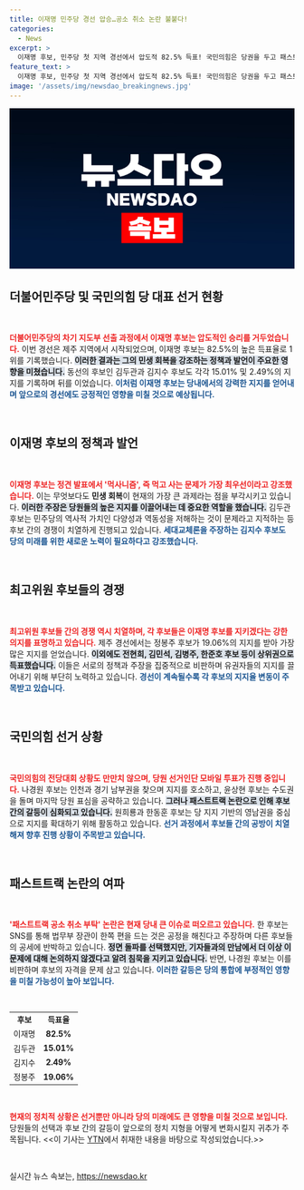 ```yaml
---
title: 이재명 민주당 경선 압승…공소 취소 논란 불붙다!
categories:
  - News
excerpt: >
  이재명 후보, 민주당 첫 지역 경선에서 압도적 82.5% 득표! 국민의힘은 당권을 두고 패스트트랙 논란 속 치열한 설전이 연일 이어지고 있다. 과연 향후 정치 지형은 어떻게 바뀔까? 클릭해 확인하세요!
feature_text: >
  이재명 후보, 민주당 첫 지역 경선에서 압도적 82.5% 득표! 국민의힘은 당권을 두고 패스트트랙 논란 속 치열한 설전이 연일 이어지고 있다. 과연 향후 정치 지형은 어떻게 바뀔까? 클릭해 확인하세요!
image: '/assets/img/newsdao_breakingnews.jpg'
---
```


<p><img src="/assets/img/newsdao_breakingnews.jpg" alt="ranknews 속보" /></p>

<h2 data-ke-size="size26">더불어민주당 및 국민의힘 당 대표 선거 현황</h2>

<p data-ke-size="size16">&nbsp;</p>

<p><b><span style="color: #ee2323;">더불어민주당의 차기 지도부 선출 과정에서 이재명 후보는 압도적인 승리를 거두었습니다.</span></b> 이번 경선은 제주 지역에서 시작되었으며, 이재명 후보는 82.5%의 높은 득표율로 1위를 기록했습니다. <b><span style="background-color: #21538527;">이러한 결과는 그의 민생 회복을 강조하는 정책과 발언이 주요한 영향을 미쳤습니다.</span></b> 동선의 후보인 김두관과 김지수 후보도 각각 15.01% 및 2.49%의 지지를 기록하며 뒤를 이었습니다. <b><span style="color: #1a5490;">이처럼 이재명 후보는 당내에서의 강력한 지지를 얻어내며 앞으로의 경선에도 긍정적인 영향을 미칠 것으로 예상됩니다.</span></b></p>

<p data-ke-size="size16">&nbsp;</p>

<h2 data-ke-size="size26">이재명 후보의 정책과 발언</h2>

<p data-ke-size="size16">&nbsp;</p>

<p><b><span style="color: #ee2323;">이재명 후보는 정견 발표에서 '먹사니즘', 즉 먹고 사는 문제가 가장 최우선이라고 강조했습니다.</span></b> 이는 무엇보다도 <strong>민생 회복</strong>이 현재의 가장 큰 과제라는 점을 부각시키고 있습니다. <b><span style="background-color: #21538527;">이러한 주장은 당원들의 높은 지지를 이끌어내는 데 중요한 역할을 했습니다.</span></b> 김두관 후보는 민주당의 역사적 가치인 다양성과 역동성을 저해하는 것이 문제라고 지적하는 등 후보 간의 경쟁이 치열하게 진행되고 있습니다. <b><span style="color: #1a5490;">세대교체론을 주장하는 김지수 후보도 당의 미래를 위한 새로운 노력이 필요하다고 강조했습니다.</span></b></p>

<p data-ke-size="size16">&nbsp;</p>

<h2 data-ke-size="size26">최고위원 후보들의 경쟁</h2>

<p data-ke-size="size16">&nbsp;</p>

<p><b><span style="color: #ee2323;">최고위원 후보들 간의 경쟁 역시 치열하며, 각 후보들은 이재명 후보를 지키겠다는 강한 의지를 표명하고 있습니다.</span></b> 제주 경선에서는 정봉주 후보가 19.06%의 지지를 받아 가장 많은 지지를 얻었습니다. <b><span style="background-color: #21538527;">이외에도 전현희, 김민석, 김병주, 한준호 후보 등이 상위권으로 득표했습니다.</span></b> 이들은 서로의 정책과 주장을 집중적으로 비판하며 유권자들의 지지를 끌어내기 위해 부단히 노력하고 있습니다. <b><span style="color: #1a5490;">경선이 계속될수록 각 후보의 지지율 변동이 주목받고 있습니다.</span></b></p>

<p data-ke-size="size16">&nbsp;</p>

<h2 data-ke-size="size26">국민의힘 선거 상황</h2>

<p data-ke-size="size16">&nbsp;</p>

<p><b><span style="color: #ee2323;">국민의힘의 전당대회 상황도 만만치 않으며, 당원 선거인단 모바일 투표가 진행 중입니다.</span></b> 나경원 후보는 인천과 경기 남부권을 찾으며 지지를 호소하고, 윤상현 후보는 수도권을 돌며 마지막 당원 표심을 공략하고 있습니다. <b><span style="background-color: #21538527;">그러나 패스트트랙 논란으로 인해 후보 간의 갈등이 심화되고 있습니다.</span></b> 원희룡과 한동훈 후보는 당 지지 기반의 영남권을 중심으로 지지를 확대하기 위해 활동하고 있습니다. <b><span style="color: #1a5490;">선거 과정에서 후보들 간의 공방이 치열해져 향후 진행 상황이 주목받고 있습니다.</span></b></p>

<p data-ke-size="size16">&nbsp;</p>

<h2 data-ke-size="size26">패스트트랙 논란의 여파</h2>

<p data-ke-size="size16">&nbsp;</p>

<p><b><span style="color: #ee2323;">'패스트트랙 공소 취소 부탁' 논란은 현재 당내 큰 이슈로 떠오르고 있습니다.</span></b> 한 후보는 SNS를 통해 법무부 장관이 한쪽 편을 드는 것은 공정을 해친다고 주장하며 다른 후보들의 공세에 반박하고 있습니다. <b><span style="background-color: #21538527;">정면 돌파를 선택했지만, 기자들과의 만남에서 더 이상 이 문제에 대해 논의하지 않겠다고 알려 침묵을 지키고 있습니다.</span></b> 반면, 나경원 후보는 이를 비판하며 후보의 자격을 문제 삼고 있습니다. <b><span style="color: #1a5490;">이러한 갈등은 당의 통합에 부정적인 영향을 미칠 가능성이 높아 보입니다.</span></b></p>

<p data-ke-size="size16">&nbsp;</p>

<table style="width: 100%; border-collapse: collapse;">
  <tr>
    <td style="text-align: center; height: 17px;"><b>후보</b></td>
    <td style="text-align: center; height: 17px;"><b>득표율</b></td>
  </tr>
  <tr>
    <td style="text-align: center; height: 17px;">이재명</td>
    <td style="text-align: center; height: 17px;"><b>82.5%</b></td>
  </tr>
  <tr>
    <td style="text-align: center; height: 17px;">김두관</td>
    <td style="text-align: center; height: 17px;"><b>15.01%</b></td>
  </tr>
  <tr>
    <td style="text-align: center; height: 17px;">김지수</td>
    <td style="text-align: center; height: 17px;"><b>2.49%</b></td>
  </tr>
  <tr>
    <td style="text-align: center; height: 17px;">정봉주</td>
    <td style="text-align: center; height: 17px;"><b>19.06%</b></td>
  </tr>
</table>

<p data-ke-size="size16">&nbsp;</p>

<p><b><span style="color: #ee2323;">현재의 정치적 상황은 선거뿐만 아니라 당의 미래에도 큰 영향을 미칠 것으로 보입니다.</span></b> 당원들의 선택과 후보 간의 갈등이 앞으로의 정치 지형을 어떻게 변화시킬지 귀추가 주목됩니다. &lt;&lt;이 기사는 <a href="https://www.ytn.co.kr">YTN</a>에서 취재한 내용을 바탕으로 작성되었습니다.&gt;&gt;</p>

<p data-ke-size="size16">&nbsp;</p>
실시간 뉴스 속보는, <a href="https://newsdao.kr" rel="dofollow">https://newsdao.kr</a>



